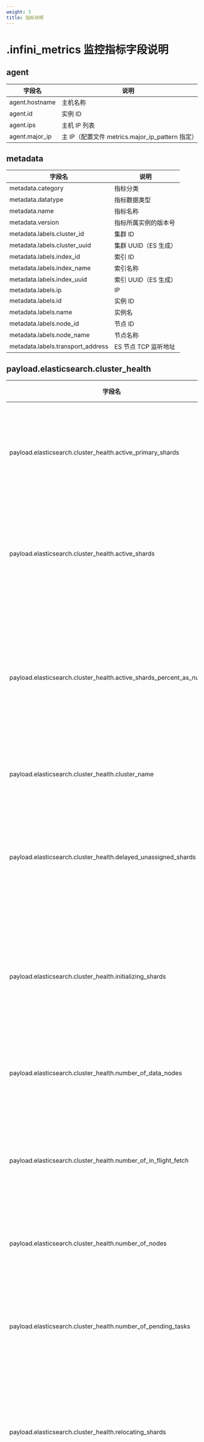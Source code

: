```yaml
---
weight: 3
title: 指标说明
---
```


# .infini_metrics 监控指标字段说明

## agent

| 字段名         | 说明                                            |
| -------------- | ----------------------------------------------- |
| agent.hostname | 主机名称                                        |
| agent.id       | 实例 ID                                         |
| agent.ips      | 主机 IP 列表                                    |
| agent.major_ip | 主 IP（配置文件 metrics.major_ip_pattern 指定） |

## metadata

| 字段名                            | 说明                 |
| --------------------------------- | -------------------- |
| metadata.category                 | 指标分类             |
| metadata.datatype                 | 指标数据类型         |
| metadata.name                     | 指标名称             |
| metadata.version                  | 指标所属实例的版本号 |
| metadata.labels.cluster_id        | 集群 ID              |
| metadata.labels.cluster_uuid      | 集群 UUID（ES 生成） |
| metadata.labels.index_id          | 索引 ID              |
| metadata.labels.index_name        | 索引名称             |
| metadata.labels.index_uuid        | 索引 UUID（ES 生成） |
| metadata.labels.ip                | IP                   |
| metadata.labels.id                | 实例 ID              |
| metadata.labels.name              | 实例名               |
| metadata.labels.node_id           | 节点 ID              |
| metadata.labels.node_name         | 节点名称             |
| metadata.labels.transport_address | ES 节点 TCP 监听地址 |

## payload.elasticsearch.cluster_health

| 字段名                                                                | 说明                                    |
| --------------------------------------------------------------------- | --------------------------------------- |
| payload.elasticsearch.cluster_health.active_primary_shards            | ES 集群可用的主分片数量                 |
| payload.elasticsearch.cluster_health.active_shards                    | ES 集群可用的总分片数量                 |
| payload.elasticsearch.cluster_health.active_shards_percent_as_number  | ES 集群可用的总分片数量所占百分比       |
| payload.elasticsearch.cluster_health.cluster_name                     | ES 集群名称                             |
| payload.elasticsearch.cluster_health.delayed_unassigned_shards        | ES 集群延迟未分配的分片数量             |
| payload.elasticsearch.cluster_health.initializing_shards              | ES 集群正在初始化的分片数量             |
| payload.elasticsearch.cluster_health.number_of_data_nodes             | ES 集群数据节点数                       |
| payload.elasticsearch.cluster_health.number_of_in_flight_fetch        | ES 集群未完成读取的数量                 |
| payload.elasticsearch.cluster_health.number_of_nodes                  | ES 集群总节点数                         |
| payload.elasticsearch.cluster_health.number_of_pending_tasks          | ES 集群等待执行任务数量                 |
| payload.elasticsearch.cluster_health.relocating_shards                | ES 集群正在迁移的分片数量               |
| payload.elasticsearch.cluster_health.status                           | ES 集群状态                             |
| payload.elasticsearch.cluster_health.task_max_waiting_in_queue_millis | ES 集群任务在队列中等待的最大时间(毫秒) |
| payload.elasticsearch.cluster_health.timed_out                        | ES 集群是否超时                         |
| payload.elasticsearch.cluster_health.unassigned_shards                | ES 集群未分配的分片数量                 |

## payload.elasticsearch.cluster_stats

| 字段名                                                                                 | 说明                                                                                                        |
| -------------------------------------------------------------------------------------- | ----------------------------------------------------------------------------------------------------------- |
| payload.elasticsearch.cluster_stats.cluster_name                                       | ES 集群名称                                                                                                 |
| payload.elasticsearch.cluster_stats.cluster_uuid                                       | ES 集群 UUID（唯一标识）                                                                                    |
| payload.elasticsearch.cluster_stats.indices.analysis.analyzer_types.count              | ES 集群索引中使用的该分析器的次数                                                                           |
| payload.elasticsearch.cluster_stats.indices.analysis.analyzer_types.index_count        | ES 集群中使用该分析器的索引数                                                                               |
| payload.elasticsearch.cluster_stats.indices.analysis.analyzer_types.name               | ES 集群索引中使用的分析器类型                                                                               |
| payload.elasticsearch.cluster_stats.indices.analysis.built_in_filters.count            | ES 集群索引中使用的该分析器的次数                                                                           |
| payload.elasticsearch.cluster_stats.indices.analysis.built_in_filters.index_count      | ES 集群中使用该分析器的索引数                                                                               |
| payload.elasticsearch.cluster_stats.indices.analysis.built_in_filters.name             | ES 集群索引中使用的分析器类型                                                                               |
| payload.elasticsearch.cluster_stats.indices.analysis.built_in_tokenizers.count         | ES 集群索引中使用的该内置标记器的次数                                                                       |
| payload.elasticsearch.cluster_stats.indices.analysis.built_in_tokenizers.index_count   | ES 集群中使用该内置标记器的索引数                                                                           |
| payload.elasticsearch.cluster_stats.indices.analysis.built_in_tokenizers.name          | ES 集群索引中使用的内置标记器类型                                                                           |
| payload.elasticsearch.cluster_stats.indices.completion.size_in_bytes                   | ES 集群索引 complete 缓存使用大小                                                                           |
| payload.elasticsearch.cluster_stats.indices.count                                      | ES 集群索引总数                                                                                             |
| payload.elasticsearch.cluster_stats.indices.docs.count                                 | ES 集群索引主分片文档数                                                                                     |
| payload.elasticsearch.cluster_stats.indices.docs.deleted                               | ES 集群索引主分片删除的文档数                                                                               |
| payload.elasticsearch.cluster_stats.indices.field_types.count                          | ES 集群中使用该数据类型的数量                                                                               |
| payload.elasticsearch.cluster_stats.indices.field_types.index_count                    | ES 集群中使用该数据类型的索引数量                                                                           |
| payload.elasticsearch.cluster_stats.indices.field_types.name                           | ES 集群索引字段数据类型                                                                                     |
| payload.elasticsearch.cluster_stats.indices.fielddata.evictions                        | ES 集群索引字段数据缓存中清除的数量（当超过堆内存阈值为了安全保护时会被驱逐，查询抛出 Data too large 异常） |
| payload.elasticsearch.cluster_stats.indices.fielddata.memory_size_in_bytes             | ES 集群索引字段数据缓存总大小                                                                               |
| payload.elasticsearch.cluster_stats.indices.query_cache.cache_count                    | ES 集群查询缓存中总的条目数包含被驱逐的（cache_size 与 evictions 之和）                                     |
| payload.elasticsearch.cluster_stats.indices.query_cache.cache_size                     | ES 集群索引查询缓存中当前总的条目总数                                                                       |
| payload.elasticsearch.cluster_stats.indices.query_cache.evictions                      | ES 集群索引查询缓存清除的总数                                                                               |
| payload.elasticsearch.cluster_stats.indices.query_cache.hit_count                      | ES 集群索引查询缓存命中的数量                                                                               |
| payload.elasticsearch.cluster_stats.indices.query_cache.memory_size_in_bytes           | ES 集群索引查询缓存总大小                                                                                   |
| payload.elasticsearch.cluster_stats.indices.query_cache.miss_count                     | ES 集群索引查询缓存未命中的数量                                                                             |
| payload.elasticsearch.cluster_stats.indices.query_cache.total_count                    | ES 集群索引查询缓存的总数量                                                                                 |
| payload.elasticsearch.cluster_stats.indices.segments.count                             | ES 集群索引 segments 总数                                                                                   |
| payload.elasticsearch.cluster_stats.indices.segments.doc_values_memory_in_bytes        | ES 集群索引 doc values 占用缓存大小                                                                         |
| payload.elasticsearch.cluster_stats.indices.segments.file_sizes                        | ES 集群有关索引文件大小的统计信息                                                                           |
| payload.elasticsearch.cluster_stats.indices.segments.fixed_bit_set_memory_in_bytes     | ES 集群索引 BitSet（带标状态的数组）占用缓存的大小                                                          |
| payload.elasticsearch.cluster_stats.indices.segments.index_writer_memory_in_bytes      | ES 集群索引 index writer 占用缓存大小                                                                       |
| payload.elasticsearch.cluster_stats.indices.segments.max_unsafe_auto_id_timestamp      | ES 集群最近重试的索引请求的 unix 时间戳（毫秒）                                                             |
| payload.elasticsearch.cluster_stats.indices.segments.memory_in_bytes                   | ES 集群索引 segments 使用的缓存总和                                                                         |
| payload.elasticsearch.cluster_stats.indices.segments.norms_memory_in_bytes             | ES 集群索引 norms（标准信息）使用的缓存大小                                                                 |
| payload.elasticsearch.cluster_stats.indices.segments.points_memory_in_bytes            | ES 集群索引 points 使用的缓存大小                                                                           |
| payload.elasticsearch.cluster_stats.indices.segments.stored_fields_memory_in_bytes     | ES 集群索引 fields 使用缓存大小                                                                             |
| payload.elasticsearch.cluster_stats.indices.segments.term_vectors_memory_in_bytes      | ES 集群索引 Term Vectors（词条向量）使用缓存大小                                                            |
| payload.elasticsearch.cluster_stats.indices.segments.terms_memory_in_bytes             | ES 集群索引 terms query 使用的缓存大小                                                                      |
| payload.elasticsearch.cluster_stats.indices.segments.version_map_memory_in_bytes       | ES 集群索引 version maps（描述 document、fields 包含的内容）占用的缓存大小                                  |
| payload.elasticsearch.cluster_stats.indices.shards.index.primaries.avg                 | ES 集群索引的平均主分片数                                                                                   |
| payload.elasticsearch.cluster_stats.indices.shards.index.primaries.max                 | ES 集群索引允许的最大主分片数                                                                               |
| payload.elasticsearch.cluster_stats.indices.shards.index.primaries.min                 | ES 集群索引允许的最小主分片数                                                                               |
| payload.elasticsearch.cluster_stats.indices.shards.index.replication.avg               | ES 集群索引的平均副本数                                                                                     |
| payload.elasticsearch.cluster_stats.indices.shards.index.replication.max               | ES 集群索引允许的最大副本数                                                                                 |
| payload.elasticsearch.cluster_stats.indices.shards.index.replication.min               | ES 集群索引允许的最小副本数                                                                                 |
| payload.elasticsearch.cluster_stats.indices.shards.index.shards.avg                    | ES 集群索引的平均分片数                                                                                     |
| payload.elasticsearch.cluster_stats.indices.shards.index.shards.max                    | ES 集群索引允许的最大分片数                                                                                 |
| payload.elasticsearch.cluster_stats.indices.shards.index.shards.min                    | ES 集群索引允许的最小分片数                                                                                 |
| payload.elasticsearch.cluster_stats.indices.shards.primaries                           | ES 集群索引主分片总数                                                                                       |
| payload.elasticsearch.cluster_stats.indices.shards.replication                         | ES 集群副本分片数/主分片数                                                                                  |
| payload.elasticsearch.cluster_stats.indices.shards.total                               | ES 集群索引分片总数                                                                                         |
| payload.elasticsearch.cluster_stats.indices.store.reserved_in_bytes                    | ES 集群预测进行对等恢复、快照恢复和类似活动，分片存储最终会增长多少                                         |
| payload.elasticsearch.cluster_stats.indices.store.size_in_bytes                        | ES 集群索引占用总大小                                                                                       |
| payload.elasticsearch.cluster_stats.nodes.count.coordinating_only                      | ES 集群协作节点（coordinating）数量                                                                         |
| payload.elasticsearch.cluster_stats.nodes.count.data                                   | ES 集群 data 节点数量                                                                                       |
| payload.elasticsearch.cluster_stats.nodes.count.data_cold                              | ES 集群 data 冷节点数量                                                                                     |
| payload.elasticsearch.cluster_stats.nodes.count.data_content                           | ES 集群 data_content 节点数量                                                                               |
| payload.elasticsearch.cluster_stats.nodes.count.data_hot                               | ES 集群 data 热节点数量                                                                                     |
| payload.elasticsearch.cluster_stats.nodes.count.data_warm                              | ES 集群 data_warm 节点数量                                                                                  |
| payload.elasticsearch.cluster_stats.nodes.count.ingest                                 | ES 集群 ingest 节点数量                                                                                     |
| payload.elasticsearch.cluster_stats.nodes.count.master                                 | ES 集群 master 节点数量                                                                                     |
| payload.elasticsearch.cluster_stats.nodes.count.ml                                     | ES 集群 ml 节点数量                                                                                         |
| payload.elasticsearch.cluster_stats.nodes.count.remote_cluster_client                  | ES 集群 remote_cluster_client 节点数量                                                                      |
| payload.elasticsearch.cluster_stats.nodes.count.total                                  | ES 集群总的节点数量                                                                                         |
| payload.elasticsearch.cluster_stats.nodes.count.transform                              | ES 集群 transform 节点数量                                                                                  |
| payload.elasticsearch.cluster_stats.nodes.count.voting_only                            | ES 集群 data_warm 节点数量                                                                                  |
| payload.elasticsearch.cluster_stats.nodes.discovery_types.某种发现类型                 | ES 集群使用某种发现类型查找其他节点的节点数                                                                 |
| payload.elasticsearch.cluster_stats.nodes.fs.available_in_bytes                        | ES 集群节点可以的磁盘空间量                                                                                 |
| payload.elasticsearch.cluster_stats.nodes.fs.free_in_bytes                             | ES 集群节点未分配的磁盘空间量                                                                               |
| payload.elasticsearch.cluster_stats.nodes.fs.total_in_bytes                            | ES 集群节点占用的磁盘空间量                                                                                 |
| payload.elasticsearch.cluster_stats.nodes.ingest.number_of_pipelines                   | ES 集群节点 ingest 管道数量                                                                                 |
| payload.elasticsearch.cluster_stats.nodes.ingest.processor_stats.gsub.count            | ES 集群节点 ingest 管道进程 gsub 总数                                                                       |
| payload.elasticsearch.cluster_stats.nodes.ingest.processor_stats.gsub.current          | ES 集群节点 ingest 管道进程 gsub 正在运行的数量                                                             |
| payload.elasticsearch.cluster_stats.nodes.ingest.processor_stats.gsub.failed           | ES 集群节点 ingest 管道进程 gsub 失败的数量                                                                 |
| payload.elasticsearch.cluster_stats.nodes.ingest.processor_stats.gsub.time_in_millis   | ES 集群节点 ingest 管道进程 gsub 花费的时间（毫秒）                                                         |
| payload.elasticsearch.cluster_stats.nodes.ingest.processor_stats.script.count          | ES 集群节点 ingest 管道进程 script 总数                                                                     |
| payload.elasticsearch.cluster_stats.nodes.ingest.processor_stats.script.current        | ES 集群节点 ingest 管道进程 script 正在运行的数量                                                           |
| payload.elasticsearch.cluster_stats.nodes.ingest.processor_stats.script.failed         | ES 集群节点 ingest 管道进程 script 失败的数量                                                               |
| payload.elasticsearch.cluster_stats.nodes.ingest.processor_stats.script.time_in_millis | ES 集群节点 ingest 管道进程 script 花费的时间（毫秒）                                                       |
| payload.elasticsearch.cluster_stats.nodes.jvm.max_uptime_in_millis                     | ES 集群节点 jvm 运行时间                                                                                    |
| payload.elasticsearch.cluster_stats.nodes.jvm.mem.heap_max_in_bytes                    | ES 集群节点最大堆内存数                                                                                     |
| payload.elasticsearch.cluster_stats.nodes.jvm.mem.heap_used_in_bytes                   | ES 集群节点已使用的堆内存数                                                                                 |
| payload.elasticsearch.cluster_stats.nodes.jvm.threads                                  | ES 集群节点 jvm 进程数                                                                                      |
| payload.elasticsearch.cluster_stats.nodes.jvm.versions.count                           | ES 集群节点使用该 jvm 的数量                                                                                |
| payload.elasticsearch.cluster_stats.nodes.jvm.versions.version                         | ES 集群节点 jvm 版本号                                                                                      |
| payload.elasticsearch.cluster_stats.nodes.jvm.versions.vm_name                         | ES 集群节点 jvm 名称                                                                                        |
| payload.elasticsearch.cluster_stats.nodes.jvm.versions.vm_vendor                       | ES 集群节点 jvm 供应商                                                                                      |
| payload.elasticsearch.cluster_stats.nodes.jvm.versions.vm_version                      | ES 集群节点 jvm 完整版本号                                                                                  |
| payload.elasticsearch.cluster_stats.nodes.network_types.http_types.security4           | ES 集群节点使用 security4 HTTP 类型的数量                                                                   |
| payload.elasticsearch.cluster_stats.nodes.network_types.transport_types.security4      | ES 集群节点使用 security4 传输类型的数量                                                                    |
| payload.elasticsearch.cluster_stats.nodes.os.allocated_processors                      | ES 集群节点已分配的处理器核数                                                                               |
| payload.elasticsearch.cluster_stats.nodes.os.available_processors                      | ES 集群节点可用的处理器核数                                                                                 |
| payload.elasticsearch.cluster_stats.nodes.os.mem.free_in_bytes                         | ES 集群节点空闲的物理内存                                                                                   |
| payload.elasticsearch.cluster_stats.nodes.os.mem.free_percent                          | ES 集群节点空闲内存百分比                                                                                   |
| payload.elasticsearch.cluster_stats.nodes.os.mem.total_in_bytes                        | ES 集群节点总的物理内存                                                                                     |
| payload.elasticsearch.cluster_stats.nodes.os.mem.used_in_bytes                         | ES 集群节点已使用的物理内存                                                                                 |
| payload.elasticsearch.cluster_stats.nodes.os.mem.used_percent                          | ES 集群节点已用内存百分比                                                                                   |
| payload.elasticsearch.cluster_stats.nodes.os.names.count                               | ES 集群节点中该操作系统类型的数量                                                                           |
| payload.elasticsearch.cluster_stats.nodes.os.names.name                                | ES 集群节点操作系统类型                                                                                     |
| payload.elasticsearch.cluster_stats.nodes.os.pretty_names.count                        | ES 集群节点中该操作系统名称的数量                                                                           |
| payload.elasticsearch.cluster_stats.nodes.os.pretty_names.pretty_name                  | ES 集群节点操作系统名称                                                                                     |
| payload.elasticsearch.cluster_stats.nodes.plugins.classname                            | 用作插件入口点的类名                                                                                        |
| payload.elasticsearch.cluster_stats.nodes.plugins.description                          | 插件的描述                                                                                                  |
| payload.elasticsearch.cluster_stats.nodes.plugins.elasticsearch_version                | 构建插件的 ES 版本                                                                                          |
| payload.elasticsearch.cluster_stats.nodes.plugins.java_version                         | 构建插件的 java 版本                                                                                        |
| payload.elasticsearch.cluster_stats.nodes.plugins.name                                 | ES 集群节点使用的插件名称                                                                                   |
| payload.elasticsearch.cluster_stats.nodes.plugins.version                              | 构建插件的 ES 版本                                                                                          |
| payload.elasticsearch.cluster_stats.nodes.process.cpu.percent                          | ES 集群节点 cpu 使用的百分比                                                                                |
| payload.elasticsearch.cluster_stats.nodes.process.open_file_descriptors.avg            | ES 集群节点打开文件描述符平均数                                                                             |
| payload.elasticsearch.cluster_stats.nodes.process.open_file_descriptors.max            | ES 集群节点打开文件描述符最大值                                                                             |
| payload.elasticsearch.cluster_stats.nodes.process.open_file_descriptors.min            | ES 集群节点打开文件描述符最小值                                                                             |
| payload.elasticsearch.cluster_stats.nodes.versions                                     | ES 集群节点使用的 elasticsearch 版本                                                                        |
| payload.elasticsearch.cluster_stats.status                                             | ES 集群健康状态                                                                                             |
| payload.elasticsearch.cluster_stats.timestamp                                          | ES 集群指标刷新的最新时间戳                                                                                 |

## payload.elasticsearch.index\*

| 字段名                                                                             | 说明                                                  |
| ---------------------------------------------------------------------------------- | ----------------------------------------------------- |
| payload.elasticsearch.index_routing_table                                          | 索引路由信息表                                        |
| payload.elasticsearch.index_stats.index_info                                       | 索引信息列表                                          |
| payload.elasticsearch.index_stats.shard_info                                       | 索引分片信息列表                                      |
| payload.elasticsearch.index_stats.primaries.completion.size_in_bytes               | 索引主分片 completion 缓存大小（字节）                |
| payload.elasticsearch.index_stats.primaries.docs.count                             | 索引主分片的文档数                                    |
| payload.elasticsearch.index_stats.primaries.docs.deleted                           | 索引主分片的删除文档数                                |
| payload.elasticsearch.index_stats.primaries.fielddata.evictions                    | 索引主分片字段数据缓存中清除的数量                    |
| payload.elasticsearch.index_stats.primaries.fielddata.memory_size_in_bytes         | 索引主分片字段数据缓存大小（字节）                    |
| payload.elasticsearch.index_stats.primaries.flush.periodic                         | 索引主分片 flush 操作定时执行的次数                   |
| payload.elasticsearch.index_stats.primaries.flush.total                            | 索引主分片 flush 操作的总数                           |
| payload.elasticsearch.index_stats.primaries.flush.total_time_in_millis             | 索引主分片 flush 操作的总耗时（毫秒）                 |
| payload.elasticsearch.index_stats.primaries.get.current                            | 索引主分片当前正在进行 get 操作的次数                 |
| payload.elasticsearch.index_stats.primaries.get.exists_time_in_millis              | 索引主分片 get 操作成功的总耗时（毫秒）               |
| payload.elasticsearch.index_stats.primaries.get.exists_total                       | 索引主分片 get 操作成功的总次数                       |
| payload.elasticsearch.index_stats.primaries.get.missing_time_in_millis             | 索引主分片 get 操作失败的总耗时（毫秒）               |
| payload.elasticsearch.index_stats.primaries.get.missing_total                      | 索引主分片 get 操作失败的总次数                       |
| payload.elasticsearch.index_stats.primaries.get.time_in_millis                     | 索引主分片 get 操作的总耗时（毫秒）                   |
| payload.elasticsearch.index_stats.primaries.get.total                              | 索引主分片 get 操作的总次数                           |
| payload.elasticsearch.index_stats.primaries.indexing.delete_current                | 索引主分片当前正在进行删除操作的次数                  |
| payload.elasticsearch.index_stats.primaries.indexing.delete_time_in_millis         | 索引主分片删除操作的总耗时（毫秒）                    |
| payload.elasticsearch.index_stats.primaries.indexing.delete_total                  | 索引主分片删除操作的总次数                            |
| payload.elasticsearch.index_stats.primaries.indexing.index_current                 | 索引主分片当前正在进行操作的次数                      |
| payload.elasticsearch.index_stats.primaries.indexing.index_failed                  | 索引主分片操作失败的次数                              |
| payload.elasticsearch.index_stats.primaries.indexing.index_time_in_millis          | 索引主分片操作消耗的时间（毫秒）                      |
| payload.elasticsearch.index_stats.primaries.indexing.index_total                   | 索引主分片操作的总次数                                |
| payload.elasticsearch.index_stats.primaries.indexing.is_throttled                  | 索引主分片操作是否被限流                              |
| payload.elasticsearch.index_stats.primaries.indexing.noop_update_total             | 索引主分片空更新的次数                                |
| payload.elasticsearch.index_stats.primaries.indexing.throttle_time_in_millis       | 索引主分片限流操作所花费的时间（毫秒）                |
| payload.elasticsearch.index_stats.primaries.merges.current                         | 索引主分片正在进行 merge 操作的数量                   |
| payload.elasticsearch.index_stats.primaries.merges.current_docs                    | 索引主分片正在进行 merge 操作的文档数                 |
| payload.elasticsearch.index_stats.primaries.merges.current_size_in_bytes           | 索引主分片正在进行 merge 操作所占用的内存大小（字节） |
| payload.elasticsearch.index_stats.primaries.merges.total                           | 索引主分片 merge 操作的总数                           |
| payload.elasticsearch.index_stats.primaries.merges.total_auto_throttle_in_bytes    | 索引主分片自动触发限流操作的阈值（字节）              |
| payload.elasticsearch.index_stats.primaries.merges.total_docs                      | 索引主分片 merge 操作的文档总数                       |
| payload.elasticsearch.index_stats.primaries.merges.total_size_in_bytes             | 索引主分片 merge 操作的总大小                         |
| payload.elasticsearch.index_stats.primaries.merges.total_stopped_time_in_millis    | 索引主分片 merge 操作停止的总耗时（毫秒）             |
| payload.elasticsearch.index_stats.primaries.merges.total_throttled_time_in_millis  | 索引主分片 merge 操作限流的总耗时（毫秒）             |
| payload.elasticsearch.index_stats.primaries.merges.total_time_in_millis            | 索引主分片 merge 操作的总耗时（毫秒）                 |
| payload.elasticsearch.index_stats.primaries.query_cache.cache_count                | 索引主分片当前查询缓存中的文档数量                    |
| payload.elasticsearch.index_stats.primaries.query_cache.cache_size                 | 索引主分片当前查询缓存中的文档大小                    |
| payload.elasticsearch.index_stats.primaries.query_cache.evictions                  | 索引主分片查询缓存中清除的数量                        |
| payload.elasticsearch.index_stats.primaries.query_cache.hit_count                  | 索引主分片查询缓存命中的次数                          |
| payload.elasticsearch.index_stats.primaries.query_cache.memory_size_in_bytes       | 索引主分片查询缓存占用的内存大小（字节）              |
| payload.elasticsearch.index_stats.primaries.query_cache.miss_count                 | 索引主分片查询缓存未命中的次数                        |
| payload.elasticsearch.index_stats.primaries.query_cache.total_count                | 索引主分片查询缓存的总次数                            |
| payload.elasticsearch.index_stats.primaries.recovery.current_as_source             | 索引主分片当前作为恢复源的数量                        |
| payload.elasticsearch.index_stats.primaries.recovery.current_as_target             | 索引主分片当前作为恢复目标的数量                      |
| payload.elasticsearch.index_stats.primaries.recovery.throttle_time_in_millis       | 索引主分片恢复操作的延迟时长                          |
| payload.elasticsearch.index_stats.primaries.refresh.external_total                 | 索引主分片外部 refresh 操作的总数                     |
| payload.elasticsearch.index_stats.primaries.refresh.external_total_time_in_millis  | 索引主分片外部 refresh 操作的总耗时（毫秒）           |
| payload.elasticsearch.index_stats.primaries.refresh.listeners                      | 索引主分片 refresh listeners 的数量                   |
| payload.elasticsearch.index_stats.primaries.refresh.total                          | 索引主分片 refresh 操作的总数                         |
| payload.elasticsearch.index_stats.primaries.refresh.total_time_in_millis           | 索引主分片 refresh 操作的总耗时（毫秒）               |
| payload.elasticsearch.index_stats.primaries.request_cache.evictions                | 索引主分片请求缓存中清除的数量                        |
| payload.elasticsearch.index_stats.primaries.request_cache.hit_count                | 索引主分片请求缓存的命中数量                          |
| payload.elasticsearch.index_stats.primaries.request_cache.memory_size_in_bytes     | 索引主分片请求缓存占用的内存大小（字节）              |
| payload.elasticsearch.index_stats.primaries.request_cache.miss_count               | 索引主分片请求缓存的未命中数量                        |
| payload.elasticsearch.index_stats.primaries.search.fetch_current                   | 索引主分片当前正在进行 fetch 操作的总数量             |
| payload.elasticsearch.index_stats.primaries.search.fetch_time_in_millis            | 索引主分片 fetch 操作的总耗时（毫秒）                 |
| payload.elasticsearch.index_stats.primaries.search.fetch_total                     | 索引主分片 fetch 操作的总数量                         |
| payload.elasticsearch.index_stats.primaries.search.open_contexts                   | 索引主分片打开查询上下文的总数量                      |
| payload.elasticsearch.index_stats.primaries.search.query_current                   | 索引主分片当前正在进行 query 操作的总数量             |
| payload.elasticsearch.index_stats.primaries.search.query_time_in_millis            | 索引主分片 query 操作的总耗时（毫秒）                 |
| payload.elasticsearch.index_stats.primaries.search.query_total                     | 索引主分片 query 操作的总数量                         |
| payload.elasticsearch.index_stats.primaries.search.scroll_current                  | 索引主分片当前正在进行 scroll 操作的总数量            |
| payload.elasticsearch.index_stats.primaries.search.scroll_time_in_millis           | 索引主分片 scroll 操作的总耗时（毫秒）                |
| payload.elasticsearch.index_stats.primaries.search.scroll_total                    | 索引主分片 scroll 操作的总数量                        |
| payload.elasticsearch.index_stats.primaries.search.suggest_current                 | 索引主分片当前正在进行 suggest 操作的总数量           |
| payload.elasticsearch.index_stats.primaries.search.suggest_time_in_millis          | 索引主分片 suggest 操作的总耗时（毫秒）               |
| payload.elasticsearch.index_stats.primaries.search.suggest_total                   | 索引主分片 suggest 操作的总数量                       |
| payload.elasticsearch.index_stats.primaries.segments.count                         | 索引主分片 segments 的数量                            |
| payload.elasticsearch.index_stats.primaries.segments.doc_values_memory_in_bytes    | 索引主分片 doc values 占用的内存大小（字节）          |
| payload.elasticsearch.index_stats.primaries.segments.file_sizes                    | 有关索引主分片文件大小的统计信息                      |
| payload.elasticsearch.index_stats.primaries.segments.fixed_bit_set_memory_in_bytes | 索引主分片 BitSet 占用的内存大小（字节）              |
| payload.elasticsearch.index_stats.primaries.segments.index_writer_memory_in_bytes  | 索引主分片 index writer 占用的内存大小（字节）        |
| payload.elasticsearch.index_stats.primaries.segments.max_unsafe_auto_id_timestamp  | 索引主分片自动生成 ID 的最新时间戳                    |
| payload.elasticsearch.index_stats.primaries.segments.memory_in_bytes               | 索引主分片 segments 占用的内存大小（字节）            |
| payload.elasticsearch.index_stats.primaries.segments.norms_memory_in_bytes         | 索引主分片 norms 占用的内存大小（字节）               |
| payload.elasticsearch.index_stats.primaries.segments.points_memory_in_bytes        | 索引主分片 points 占用的内存大小（字节）              |
| payload.elasticsearch.index_stats.primaries.segments.stored_fields_memory_in_bytes | 索引主分片存储字段占用的内存大小（字节）              |
| payload.elasticsearch.index_stats.primaries.segments.term_vectors_memory_in_bytes  | 索引主分片 term vectors 占用的内存大小（字节）        |
| payload.elasticsearch.index_stats.primaries.segments.terms_memory_in_bytes         | 索引主分片 terms 查询占用的内存大小（字节）           |
| payload.elasticsearch.index_stats.primaries.segments.version_map_memory_in_bytes   | 索引主分片 version map 占用的内存大小（字节）         |
| payload.elasticsearch.index_stats.primaries.store.reserved_in_bytes                | 索引主分片快照恢复预计的大小（字节）                  |
| payload.elasticsearch.index_stats.primaries.store.size_in_bytes                    | 索引主分片存储大小（字节）                            |
| payload.elasticsearch.index_stats.primaries.store.total_data_set_size_in_bytes     | 索引主分片数据集的总大小（字节）                      |
| payload.elasticsearch.index_stats.primaries.translog.earliest_last_modified_age    | 索引主分片事务日志最后的修改时间                      |
| payload.elasticsearch.index_stats.primaries.translog.operations                    | 索引主分片 translog 操作的数量                        |
| payload.elasticsearch.index_stats.primaries.translog.size_in_bytes                 | 索引主分片 translog 的大小（字节）                    |
| payload.elasticsearch.index_stats.primaries.translog.uncommitted_operations        | 索引主分片 translog 中未提交操作的数量                |
| payload.elasticsearch.index_stats.primaries.translog.uncommitted_size_in_bytes     | 索引主分片 translog 中未提交操作的大小（字节）        |
| payload.elasticsearch.index_stats.primaries.warmer.current                         | 索引主分片正在运行预热的数量                          |
| payload.elasticsearch.index_stats.primaries.warmer.total                           | 索引主分片运行预热的总量                              |
| payload.elasticsearch.index_stats.primaries.warmer.total_time_in_millis            | 索引主分片运行预热的总耗时（毫秒）                    |
| payload.elasticsearch.index_stats.total.completion.size_in_bytes                   | 索引 completion 缓存大小（字节）                      |
| payload.elasticsearch.index_stats.total.docs.count                                 | 索引的文档数                                          |
| payload.elasticsearch.index_stats.total.docs.deleted                               | 索引的删除文档数                                      |
| payload.elasticsearch.index_stats.total.fielddata.evictions                        | 索引字段数据缓存中清除的数量                          |
| payload.elasticsearch.index_stats.total.fielddata.memory_size_in_bytes             | 索引字段数据缓存大小（字节）                          |
| payload.elasticsearch.index_stats.total.flush.periodic                             | 索引 flush 操作定时执行的次数                         |
| payload.elasticsearch.index_stats.total.flush.total                                | 索引 flush 操作的总数                                 |
| payload.elasticsearch.index_stats.total.flush.total_time_in_millis                 | 索引 flush 操作的总耗时（毫秒）                       |
| payload.elasticsearch.index_stats.total.get.current                                | 索引当前正在进行 get 操作的次数                       |
| payload.elasticsearch.index_stats.total.get.exists_time_in_millis                  | 索引 get 操作成功的总耗时（毫秒）                     |
| payload.elasticsearch.index_stats.total.get.exists_total                           | 索引 get 操作成功的总次数                             |
| payload.elasticsearch.index_stats.total.get.missing_time_in_millis                 | 索引 get 操作失败的总耗时（毫秒）                     |
| payload.elasticsearch.index_stats.total.get.missing_total                          | 索引 get 操作失败的总次数                             |
| payload.elasticsearch.index_stats.total.get.time_in_millis                         | 索引 get 操作的总耗时（毫秒）                         |
| payload.elasticsearch.index_stats.total.get.total                                  | 索引 get 操作的总次数                                 |
| payload.elasticsearch.index_stats.total.indexing.delete_current                    | 索引当前正在进行删除操作的次数                        |
| payload.elasticsearch.index_stats.total.indexing.delete_time_in_millis             | 索引删除操作的总耗时（毫秒）                          |
| payload.elasticsearch.index_stats.total.indexing.delete_total                      | 索引删除操作的总次数                                  |
| payload.elasticsearch.index_stats.total.indexing.index_current                     | 索引当前正在进行操作的次数                            |
| payload.elasticsearch.index_stats.total.indexing.index_failed                      | 索引操作失败的次数                                    |
| payload.elasticsearch.index_stats.total.indexing.index_time_in_millis              | 索引操作消耗的时间（毫秒）                            |
| payload.elasticsearch.index_stats.total.indexing.index_total                       | 索引操作的总次数                                      |
| payload.elasticsearch.index_stats.total.indexing.is_throttled                      | 索引操作是否被限流                                    |
| payload.elasticsearch.index_stats.total.indexing.noop_update_total                 | 索引空更新的次数                                      |
| payload.elasticsearch.index_stats.total.indexing.throttle_time_in_millis           | 索引限流操作所花费的时间（毫秒）                      |
| payload.elasticsearch.index_stats.total.merges.current                             | 索引正在进行 merge 操作的数量                         |
| payload.elasticsearch.index_stats.total.merges.current_docs                        | 索引正在进行 merge 操作的文档数                       |
| payload.elasticsearch.index_stats.total.merges.current_size_in_bytes               | 索引正在进行 merge 操作所占用的内存大小（字节）       |
| payload.elasticsearch.index_stats.total.merges.total                               | 索引 merge 操作的总数                                 |
| payload.elasticsearch.index_stats.total.merges.total_auto_throttle_in_bytes        | 索引自动触发限流操作的阈值（字节）                    |
| payload.elasticsearch.index_stats.total.merges.total_docs                          | 索引 merge 操作的文档总数                             |
| payload.elasticsearch.index_stats.total.merges.total_size_in_bytes                 | 索引 merge 操作的总大小                               |
| payload.elasticsearch.index_stats.total.merges.total_stopped_time_in_millis        | 索引 merge 操作停止的总耗时（毫秒）                   |
| payload.elasticsearch.index_stats.total.merges.total_throttled_time_in_millis      | 索引 merge 操作限流的总耗时（毫秒）                   |
| payload.elasticsearch.index_stats.total.merges.total_time_in_millis                | 索引 merge 操作的总耗时（毫秒）                       |
| payload.elasticsearch.index_stats.total.query_cache.cache_count                    | 索引当前查询缓存中的文档数量                          |
| payload.elasticsearch.index_stats.total.query_cache.cache_size                     | 索引当前查询缓存中的文档大小                          |
| payload.elasticsearch.index_stats.total.query_cache.evictions                      | 索引查询缓存中清除的数量                              |
| payload.elasticsearch.index_stats.total.query_cache.hit_count                      | 索引查询缓存命中的次数                                |
| payload.elasticsearch.index_stats.total.query_cache.memory_size_in_bytes           | 索引查询缓存占用的内存大小（字节）                    |
| payload.elasticsearch.index_stats.total.query_cache.miss_count                     | 索引查询缓存未命中的次数                              |
| payload.elasticsearch.index_stats.total.query_cache.total_count                    | 索引查询缓存的总次数                                  |
| payload.elasticsearch.index_stats.total.recovery.current_as_source                 | 索引当前作为恢复源的数量                              |
| payload.elasticsearch.index_stats.total.recovery.current_as_target                 | 索引当前作为恢复目标的数量                            |
| payload.elasticsearch.index_stats.total.recovery.throttle_time_in_millis           | 索引恢复操作的延迟时长                                |
| payload.elasticsearch.index_stats.total.refresh.external_total                     | 索引外部 refresh 操作的总数                           |
| payload.elasticsearch.index_stats.total.refresh.external_total_time_in_millis      | 索引外部 refresh 操作的总耗时（毫秒）                 |
| payload.elasticsearch.index_stats.total.refresh.listeners                          | 索引 refresh listeners 的数量                         |
| payload.elasticsearch.index_stats.total.refresh.total                              | 索引 refresh 操作的总数                               |
| payload.elasticsearch.index_stats.total.refresh.total_time_in_millis               | 索引 refresh 操作的总耗时（毫秒）                     |
| payload.elasticsearch.index_stats.total.request_cache.evictions                    | 索引请求缓存中清除的数量                              |
| payload.elasticsearch.index_stats.total.request_cache.hit_count                    | 索引请求缓存的命中数量                                |
| payload.elasticsearch.index_stats.total.request_cache.memory_size_in_bytes         | 索引请求缓存占用的内存大小（字节）                    |
| payload.elasticsearch.index_stats.total.request_cache.miss_count                   | 索引请求缓存的未命中数量                              |
| payload.elasticsearch.index_stats.total.search.fetch_current                       | 索引当前正在进行 fetch 操作的总数量                   |
| payload.elasticsearch.index_stats.total.search.fetch_time_in_millis                | 索引 fetch 操作的总耗时（毫秒）                       |
| payload.elasticsearch.index_stats.total.search.fetch_total                         | 索引 fetch 操作的总数量                               |
| payload.elasticsearch.index_stats.total.search.open_contexts                       | 索引打开查询上下文的总数量                            |
| payload.elasticsearch.index_stats.total.search.query_current                       | 索引当前正在进行 query 操作的总数量                   |
| payload.elasticsearch.index_stats.total.search.query_time_in_millis                | 索引 query 操作的总耗时（毫秒）                       |
| payload.elasticsearch.index_stats.total.search.query_total                         | 索引 query 操作的总数量                               |
| payload.elasticsearch.index_stats.total.search.scroll_current                      | 索引当前正在进行 scroll 操作的总数量                  |
| payload.elasticsearch.index_stats.total.search.scroll_time_in_millis               | 索引 scroll 操作的总耗时（毫秒）                      |
| payload.elasticsearch.index_stats.total.search.scroll_total                        | 索引 scroll 操作的总数量                              |
| payload.elasticsearch.index_stats.total.search.suggest_current                     | 索引当前正在进行 suggest 操作的总数量                 |
| payload.elasticsearch.index_stats.total.search.suggest_time_in_millis              | 索引 suggest 操作的总耗时（毫秒）                     |
| payload.elasticsearch.index_stats.total.search.suggest_total                       | 索引 suggest 操作的总数量                             |
| payload.elasticsearch.index_stats.total.segments.count                             | 索引 segments 的数量                                  |
| payload.elasticsearch.index_stats.total.segments.doc_values_memory_in_bytes        | 索引 doc values 占用的内存大小（字节）                |
| payload.elasticsearch.index_stats.total.segments.file_sizes                        | 有关索引文件大小的统计信息                            |
| payload.elasticsearch.index_stats.total.segments.fixed_bit_set_memory_in_bytes     | 索引 BitSet 占用的内存大小（字节）                    |
| payload.elasticsearch.index_stats.total.segments.index_writer_memory_in_bytes      | 索引 index writer 占用的内存大小（字节）              |
| payload.elasticsearch.index_stats.total.segments.max_unsafe_auto_id_timestamp      | 索引自动生成 ID 的最新时间戳                          |
| payload.elasticsearch.index_stats.total.segments.memory_in_bytes                   | 索引 segments 占用的内存大小（字节）                  |
| payload.elasticsearch.index_stats.total.segments.norms_memory_in_bytes             | 索引 norms 占用的内存大小（字节）                     |
| payload.elasticsearch.index_stats.total.segments.points_memory_in_bytes            | 索引 points 占用的内存大小（字节）                    |
| payload.elasticsearch.index_stats.total.segments.stored_fields_memory_in_bytes     | 索引存储字段占用的内存大小（字节）                    |
| payload.elasticsearch.index_stats.total.segments.term_vectors_memory_in_bytes      | 索引 term vectors 占用的内存大小（字节）              |
| payload.elasticsearch.index_stats.total.segments.terms_memory_in_bytes             | 索引 terms 查询占用的内存大小（字节）                 |
| payload.elasticsearch.index_stats.total.segments.version_map_memory_in_bytes       | 索引 version map 占用的内存大小（字节）               |
| payload.elasticsearch.index_stats.total.store.reserved_in_bytes                    | 索引快照恢复预计的大小（字节）                        |
| payload.elasticsearch.index_stats.total.store.size_in_bytes                        | 索引存储大小（字节）                                  |
| payload.elasticsearch.index_stats.total.store.total_data_set_size_in_bytes         | 索引数据集的总大小（字节）                            |
| payload.elasticsearch.index_stats.total.translog.earliest_last_modified_age        | 索引事务日志最后的修改时间                            |
| payload.elasticsearch.index_stats.total.translog.operations                        | 索引 translog 操作的数量                              |
| payload.elasticsearch.index_stats.total.translog.size_in_bytes                     | 索引 translog 的大小（字节）                          |
| payload.elasticsearch.index_stats.total.translog.uncommitted_operations            | 索引 translog 中未提交操作的数量                      |
| payload.elasticsearch.index_stats.total.translog.uncommitted_size_in_bytes         | 索引 translog 中未提交操作的大小（字节）              |
| payload.elasticsearch.index_stats.total.warmer.current                             | 索引正在运行预热的数量                                |
| payload.elasticsearch.index_stats.total.warmer.total                               | 索引运行预热的总量                                    |
| payload.elasticsearch.index_stats.total.warmer.total_time_in_millis                | 索引运行预热的总耗时（毫秒）                          |

## payload.elasticsearch.node\*

| 字段名                                                                                                       | 说明                                                                                 |
| ------------------------------------------------------------------------------------------------------------ | ------------------------------------------------------------------------------------ |
| payload.elasticsearch.node_routing_table                                                                     | 节点路由信息列表                                                                     |
| payload.elasticsearch.node_stats.timestamp                                                                   | 节点当前时间戳（毫秒）                                                               |
| payload.elasticsearch.node_stats.name                                                                        | 节点名称                                                                             |
| payload.elasticsearch.node_stats.transport_address                                                           | 节点传输层的主机和端口，用于集群中节点之间的内部通信                                 |
| payload.elasticsearch.node_stats.host                                                                        | 节点所在的网络主机                                                                   |
| payload.elasticsearch.node_stats.ip                                                                          | 节点 IP 地址和端口                                                                   |
| payload.elasticsearch.node_stats.roles                                                                       | 节点角色                                                                             |
| payload.elasticsearch.node_stats.attributes                                                                  | 节点属性列表                                                                         |
| payload.elasticsearch.node_stats.indices.docs.count                                                          | 节点索引文档数                                                                       |
| payload.elasticsearch.node_stats.indices.docs.deleted                                                        | 节点索引删除的文档数                                                                 |
| payload.elasticsearch.node_stats.indices.store.size_in_bytes                                                 | 节点索引分片的总大小(字节)                                                           |
| payload.elasticsearch.node_stats.indices.store.reserved_in_bytes                                             | 预测因正在进行的对等恢复、恢复快照和类似活动，节点上的分片存储最终将增长多少（字节） |
| payload.elasticsearch.node_stats.indices.indexing.index_total                                                | 节点索引操作的总数                                                                   |
| payload.elasticsearch.node_stats.indices.indexing.index_time_in_millis                                       | 节点执行索引操作所花费的总时间（毫秒）                                               |
| payload.elasticsearch.node_stats.indices.indexing.index_current                                              | 节点当前正在运行的索引操作数                                                         |
| payload.elasticsearch.node_stats.indices.indexing.index_failed                                               | 节点索引操作失败的次数                                                               |
| payload.elasticsearch.node_stats.indices.indexing.delete_total                                               | 节点索引删除操作的总数                                                               |
| payload.elasticsearch.node_stats.indices.indexing.delete_time                                                | 节点执行索引删除操作所花费的时间                                                     |
| payload.elasticsearch.node_stats.indices.indexing.delete_time_in_millis                                      | 节点执行索引删除操作花费的时间(毫秒)                                                 |
| payload.elasticsearch.node_stats.indices.indexing.delete_current                                             | 节点当前正在运行的删除索引操作数                                                     |
| payload.elasticsearch.node_stats.indices.indexing.noop_update_total                                          | 节点索引 noop 操作的总次数                                                           |
| payload.elasticsearch.node_stats.indices.indexing.is_throttled                                               | 节点索引是否限制操作                                                                 |
| payload.elasticsearch.node_stats.indices.indexing.throttle_time_in_millis                                    | 节点索引限制操作的总时间(毫秒)。                                                     |
| payload.elasticsearch.node_stats.indices.get.total                                                           | 节点索引 get 操作的总次数                                                            |
| payload.elasticsearch.node_stats.indices.get.time_in_millis                                                  | 节点执行索引 get 操作花费的时间（毫秒）                                              |
| payload.elasticsearch.node_stats.indices.get.exists_total                                                    | 节点索引 get 操作成功的总次数                                                        |
| payload.elasticsearch.node_stats.indices.get.exists_time_in_millis                                           | 节点索引 get 操作成功花费的时间（毫秒）                                              |
| payload.elasticsearch.node_stats.indices.get.missing_total                                                   | 节点索引 get 操作失败的总次数                                                        |
| payload.elasticsearch.node_stats.indices.get.missing_time_in_millis                                          | 节点索引 get 操作失败花费的时间（毫秒）                                              |
| payload.elasticsearch.node_stats.indices.get.current                                                         | 节点当前正在运行的索引 get 操作数                                                    |
| payload.elasticsearch.node_stats.indices.search.open_contexts                                                | 节点索引打开的搜索上下文的数目                                                       |
| payload.elasticsearch.node_stats.indices.search.query_total                                                  | 节点索引查询操作总数                                                                 |
| payload.elasticsearch.node_stats.indices.search.query_time_in_millis                                         | 节点索引查询花费的时间（毫秒）                                                       |
| payload.elasticsearch.node_stats.indices.search.query_current                                                | 节点当前正在运行的索引查询操作数                                                     |
| payload.elasticsearch.node_stats.indices.search.fetch_total                                                  | 节点索引读取操作总数                                                                 |
| payload.elasticsearch.node_stats.indices.search.fetch_time_in_millis                                         | 节点索引读取操作花费的时间（毫秒）                                                   |
| payload.elasticsearch.node_stats.indices.search.fetch_current                                                | 节点当前正在运行的索引读取操作数                                                     |
| payload.elasticsearch.node_stats.indices.search.scroll_total                                                 | 节点索引滚动操作总数                                                                 |
| payload.elasticsearch.node_stats.indices.search.scroll_time_in_millis                                        | 节点索引滚动操作花费的时间（毫秒）                                                   |
| payload.elasticsearch.node_stats.indices.search.scroll_current                                               | 节点当前正在运行的索引滚动操作数                                                     |
| payload.elasticsearch.node_stats.indices.search.suggest_total                                                | 节点索引推荐操作总数                                                                 |
| payload.elasticsearch.node_stats.indices.search.suggest_time_in_millis                                       | 节点索引推荐操作花费的时间（毫秒）                                                   |
| payload.elasticsearch.node_stats.indices.search.suggest_current                                              | 节点当前正在运行的索引推荐操作数                                                     |
| payload.elasticsearch.node_stats.indices.merges.current                                                      | 节点当前正在运行的索引合并操作数                                                     |
| payload.elasticsearch.node_stats.indices.merges.current_docs                                                 | 节点当前正在运行索引合并的文档数                                                     |
| payload.elasticsearch.node_stats.indices.merges.current_size_in_bytes                                        | 节点当前执行索引文档合并的内存（字节）                                               |
| payload.elasticsearch.node_stats.indices.merges.total                                                        | 节点索引合并操作总数                                                                 |
| payload.elasticsearch.node_stats.indices.merges.total_time_in_millis                                         | 节点索引合并操作花费的总时间（毫秒）                                                 |
| payload.elasticsearch.node_stats.indices.merges.total_docs                                                   | 节点索引合并文档总数                                                                 |
| payload.elasticsearch.node_stats.indices.merges.total_size_in_bytes                                          | 节点索引合并文档总大小（字节）                                                       |
| payload.elasticsearch.node_stats.indices.merges.total_stopped_time_in_millis                                 | 节点停止索引合并操作的总时间（毫秒）                                                 |
| payload.elasticsearch.node_stats.indices.merges.total_throttled_time_in_millis                               | 节点限制索引合并操作的总时间（毫秒）                                                 |
| payload.elasticsearch.node_stats.indices.merges.total_auto_throttle_in_bytes                                 | 节点自动节流索引合并操作的大小（字节）                                               |
| payload.elasticsearch.node_stats.indices.refresh.total                                                       | 节点索引 refresh 操作总数                                                            |
| payload.elasticsearch.node_stats.indices.refresh.total_time_in_millis                                        | 节点索引 refresh 操作花费的总时间（毫秒）                                            |
| payload.elasticsearch.node_stats.indices.refresh.external_total                                              | 节点索引外部 refresh 操作总数                                                        |
| payload.elasticsearch.node_stats.indices.refresh.external_total_time_in_millis                               | 节点索引外部 refresh 操作花费的总时间（毫秒）                                        |
| payload.elasticsearch.node_stats.indices.refresh.listeners                                                   | 节点索引 refresh 监听器的数量                                                        |
| payload.elasticsearch.node_stats.indices.flush.total                                                         | 节点索引 flush 操作总数                                                              |
| payload.elasticsearch.node_stats.indices.flush.periodic                                                      | 节点索引定时 flush 操作总数                                                          |
| payload.elasticsearch.node_stats.indices.flush.total_time_in_millis                                          | 节点索引 flush 操作花费的总时间（毫秒）                                              |
| payload.elasticsearch.node_stats.indices.warmer.current                                                      | 节点活跃索引回暖器数量                                                               |
| payload.elasticsearch.node_stats.indices.warmer.total                                                        | 节点索引回暖器总数                                                                   |
| payload.elasticsearch.node_stats.indices.warmer.total_time_in_millis                                         | 节点执行索引回暖操作花费的总时间（毫秒）                                             |
| payload.elasticsearch.node_stats.indices.query_cache.memory_size_in_bytes                                    | 节点索引查询缓存的总内存量（字节）                                                   |
| payload.elasticsearch.node_stats.indices.query_cache.total_count                                             | 节点索引查询缓存中查询命中、未命中和缓存的总数                                       |
| payload.elasticsearch.node_stats.indices.query_cache.hit_count                                               | 节点索引查询缓存命中数                                                               |
| payload.elasticsearch.node_stats.indices.query_cache.miss_count                                              | 节点索引查询缓存未命中数                                                             |
| payload.elasticsearch.node_stats.indices.query_cache.cache_size                                              | 节点索引查询缓存大小（字节）                                                         |
| payload.elasticsearch.node_stats.indices.query_cache.cache_count                                             | 节点索引查询缓存中查询计数                                                           |
| payload.elasticsearch.node_stats.indices.query_cache.evictions                                               | 节点索引查询缓存清除的数量                                                           |
| payload.elasticsearch.node_stats.indices.fielddata.memory_size_in_bytes                                      | 节点用于索引字段数据缓存的内存大小（字节）                                           |
| payload.elasticsearch.node_stats.indices.fielddata.evictions                                                 | 节点索引字段数据缓存中清除的数量                                                     |
| payload.elasticsearch.node_stats.indices.completion.size_in_bytes                                            | 节点用于索引完成的总内存量（字节）                                                   |
| payload.elasticsearch.node_stats.indices.segments.count                                                      | 节点索引段数量                                                                       |
| payload.elasticsearch.node_stats.indices.segments.memory_in_bytes                                            | 节点索引段所使用的总内存（字节）                                                     |
| payload.elasticsearch.node_stats.indices.segments.terms_memory_in_bytes                                      | 节点用于索引段 terms 的总内存量（字节）                                              |
| payload.elasticsearch.node_stats.indices.segments.stored_fields_memory_in_bytes                              | 节点用于存储索引字段的总内存量（字节）                                               |
| payload.elasticsearch.node_stats.indices.segments.term_vectors_memory_in_bytes                               | 节点用于索引段检索词向量的总内存量（字节）                                           |
| payload.elasticsearch.node_stats.indices.segments.norms_memory_in_bytes                                      | 节点用于索引段规范化因子的总内存量（字节）                                           |
| payload.elasticsearch.node_stats.indices.segments.points_memory_in_bytes                                     | 节点用于索引段 points 的总内存量（字节）                                             |
| payload.elasticsearch.node_stats.indices.segments.doc_values_memory_in_bytes                                 | 节点用于存放索引段文档值的总内存量（字节）                                           |
| payload.elasticsearch.node_stats.indices.segments.index_writer_memory_in_bytes                               | 节点用于索引写入器的总内存量（字节）                                                 |
| payload.elasticsearch.node_stats.indices.segments.version_map_memory_in_bytes                                | 节点用于索引段版本映射的总内存量（字节）                                             |
| payload.elasticsearch.node_stats.indices.segments.fixed_bit_set_memory_in_bytes                              | 节点用于索引段固定位集的总内存量（字节）                                             |
| payload.elasticsearch.node_stats.indices.segments.file_sizes                                                 | 节点有关索引段文件大小的统计信息                                                     |
| payload.elasticsearch.node_stats.indices.translog.operations                                                 | 节点索引事务日志操作次数                                                             |
| payload.elasticsearch.node_stats.indices.translog.size_in_bytes                                              | 节点索引事务日志大小（字节）                                                         |
| payload.elasticsearch.node_stats.indices.translog.uncommitted_operations                                     | 节点索引未提交的事务日志操作数                                                       |
| payload.elasticsearch.node_stats.indices.translog.uncommitted_size_in_bytes                                  | 节点索引未提交的事务日志大小（字节）                                                 |
| payload.elasticsearch.node_stats.indices.translog.earliest_last_modified_age                                 | 节点索引事务日志最后的修改时间                                                       |
| payload.elasticsearch.node_stats.indices.request_cache.memory_size_in_bytes                                  | 节点索引请求缓存的内存大小（字节）                                                   |
| payload.elasticsearch.node_stats.indices.request_cache.evictions                                             | 节点索引请求缓存操作次数                                                             |
| payload.elasticsearch.node_stats.indices.request_cache.hit_count                                             | 节点索引请求缓存命中次数                                                             |
| payload.elasticsearch.node_stats.indices.request_cache.miss_count                                            | 节点索引请求缓存未命中次数                                                           |
| payload.elasticsearch.node_stats.indices.recovery.current_as_source                                          | 以节点索引分片为源的恢复次数                                                         |
| payload.elasticsearch.node_stats.indices.recovery.current_as_target                                          | 以节点索引分片为目标的恢复次数                                                       |
| payload.elasticsearch.node_stats.indices.recovery.throttle_time_in_millis                                    | 节点索引由于节流导致恢复操作延迟的时间（毫秒）                                       |
| payload.elasticsearch.node_stats.os.timestamp                                                                | 节点系统指标刷新的最新时间戳（毫秒）                                                 |
| payload.elasticsearch.node_stats.os.cpu.percent                                                              | 节点系统 CPU 使用率                                                                  |
| payload.elasticsearch.node_stats.os.cpu.load_average.1m                                                      | 节点系统 1 分钟平均负载                                                              |
| payload.elasticsearch.node_stats.os.mem.total_in_bytes                                                       | 节点系统物理内存大小（字节）                                                         |
| payload.elasticsearch.node_stats.os.mem.free_in_bytes                                                        | 节点系统空闲物理内存大小（字节）                                                     |
| payload.elasticsearch.node_stats.os.mem.used_in_bytes                                                        | 节点系统已使用物理内存大小（字节）                                                   |
| payload.elasticsearch.node_stats.os.mem.free_percent                                                         | 节点系统空闲内存百分比                                                               |
| payload.elasticsearch.node_stats.os.mem.used_percent                                                         | 节点系统已使用内存百分比                                                             |
| payload.elasticsearch.node_stats.os.swap.total_in_bytes                                                      | 节点系统 swap 大小（字节）                                                           |
| payload.elasticsearch.node_stats.os.swap.free_in_bytes                                                       | 节点系统空闲 swap 大小（字节）                                                       |
| payload.elasticsearch.node_stats.os.swap.used_in_bytes                                                       | 节点系统已使用 swap 大小（字节）                                                     |
| payload.elasticsearch.node_stats.process.timestamp                                                           | 节点进程指标刷新的最新时间戳（毫秒）                                                 |
| payload.elasticsearch.node_stats.process.open_file_descriptors                                               | 节点进程打开的文件描述符的数量                                                       |
| payload.elasticsearch.node_stats.process.max_file_descriptors                                                | 节点进程可以打开的文件描述符的最大数量                                               |
| payload.elasticsearch.node_stats.process.cpu.percent                                                         | 节点进程 CPU 使用率                                                                  |
| payload.elasticsearch.node_stats.process.cpu.total_in_millis                                                 | 节点 Java 虚拟机进程占用的 CPU 时间（毫秒）                                          |
| payload.elasticsearch.node_stats.process.mem.total_virtual_in_bytes                                          | 节点保证进程可以正常运行的虚拟内存大小（字节）                                       |
| payload.elasticsearch.node_stats.jvm.timestamp                                                               | 节点 JVM 最新指标刷新时间                                                            |
| payload.elasticsearch.node_stats.jvm.uptime_in_millis                                                        | 节点 JVM 运行的时间（毫秒）                                                          |
| payload.elasticsearch.node_stats.jvm.mem.heap_used_in_bytes                                                  | 节点 JVM 堆当前使用的内存大小（字节）                                                |
| payload.elasticsearch.node_stats.jvm.mem.heap_used_percent                                                   | 节点 JVM 堆当前使用的内存百分比                                                      |
| payload.elasticsearch.node_stats.jvm.mem.heap_committed_in_bytes                                             | 节点 JVM 堆可用的内存大小（字节）                                                    |
| payload.elasticsearch.node_stats.jvm.mem.heap_max_in_bytes                                                   | 节点 JVM 堆可用的最大内存量（字节）                                                  |
| payload.elasticsearch.node_stats.jvm.mem.non_heap_used_in_bytes                                              | 节点 JVM 非堆使用的内存大小（字节）                                                  |
| payload.elasticsearch.node_stats.jvm.mem.non_heap_committed_in_bytes                                         | 节点 JVM 非堆可用的内存大小（字节）                                                  |
| payload.elasticsearch.node_stats.jvm.mem.pools.young.used_in_bytes                                           | 节点 JVM 年轻代堆已用的内存量（字节）                                                |
| payload.elasticsearch.node_stats.jvm.mem.pools.young.max_in_bytes                                            | 节点 JVM 年轻代堆可用的最大内存量（字节）                                            |
| payload.elasticsearch.node_stats.jvm.mem.pools.young.peak_used_in_bytes                                      | 节点 JVM 年轻代堆历史上使用的最大内存量（字节）                                      |
| payload.elasticsearch.node_stats.jvm.mem.pools.young.peak_max_in_bytes                                       | 节点 JVM 年轻代堆历史上使用的最大内存量（字节）                                      |
| payload.elasticsearch.node_stats.jvm.mem.pools.survivor.used_in_bytes                                        | 节点 JVM 幸存者空间已用的内存量（字节）                                              |
| payload.elasticsearch.node_stats.jvm.mem.pools.survivor.max_in_bytes                                         | 节点 JVM 幸存者空间可用的最大内存量（字节）                                          |
| payload.elasticsearch.node_stats.jvm.mem.pools.survivor.peak_used_in_bytes                                   | 节点 JVM 幸存者空间历史上使用的最大内存量（字节）                                    |
| payload.elasticsearch.node_stats.jvm.mem.pools.survivor.peak_max_in_bytes                                    | 节点 JVM 幸存者空间历史上使用的最大内存量（字节）                                    |
| payload.elasticsearch.node_stats.jvm.mem.pools.old.used_in_bytes                                             | 节点 JVM 老年代堆已用的内存量（字节）                                                |
| payload.elasticsearch.node_stats.jvm.mem.pools.old.max_in_bytes                                              | 节点 JVM 老年代堆可用的最大内存量（字节）                                            |
| payload.elasticsearch.node_stats.jvm.mem.pools.old.peak_used_in_bytes                                        | 节点 JVM 老年代堆历史上使用的最大内存量（字节）                                      |
| payload.elasticsearch.node_stats.jvm.mem.pools.old.peak_max_in_bytes                                         | 节点 JVM 老年代堆历史上使用的最高内存限制（字节）                                    |
| payload.elasticsearch.node_stats.jvm.threads.count                                                           | 节点 JVM 正在使用的活跃线程数                                                        |
| payload.elasticsearch.node_stats.jvm.threads.peak_count                                                      | 节点 JVM 可用的最大线程数                                                            |
| payload.elasticsearch.node_stats.jvm.gc.collectors.young.collection_count                                    | 节点收集年轻代对象的 JVM 垃圾收集器数量                                              |
| payload.elasticsearch.node_stats.jvm.gc.collectors.young.collection_time_in_millis                           | 节点 JVM 收集年轻代对象花费的总时间（毫秒）                                          |
| payload.elasticsearch.node_stats.jvm.gc.collectors.old.collection_count                                      | 节点收集老年代对象的 JVM 垃圾收集器数量                                              |
| payload.elasticsearch.node_stats.jvm.gc.collectors.old.collection_time_in_millis                             | 节点 JVM 收集老年代对象花费的总时间（毫秒）                                          |
| payload.elasticsearch.node_stats.jvm.buffer_pools.mapped.count                                               | 节点 JVM 映射缓存池数量                                                              |
| payload.elasticsearch.node_stats.jvm.buffer_pools.mapped.used_in_bytes                                       | 节点 JVM 映射缓存池大小（字节）                                                      |
| payload.elasticsearch.node_stats.jvm.buffer_pools.mapped.total_capacity_in_bytes                             | 节点 JVM 映射缓存池总量（字节）                                                      |
| payload.elasticsearch.node_stats.jvm.buffer_pools.direct.count                                               | 节点 JVM 直接缓存池数量                                                              |
| payload.elasticsearch.node_stats.jvm.buffer_pools.direct.used_in_bytes                                       | 节点 JVM 直接缓存池大小（字节）                                                      |
| payload.elasticsearch.node_stats.jvm.buffer_pools.direct.total_capacity_in_bytes                             | 节点 JVM 直接缓存池总量（字节）                                                      |
| payload.elasticsearch.node_stats.jvm.classes.current_loaded_count                                            | 节点 JVM 当前加载的类数量                                                            |
| payload.elasticsearch.node_stats.jvm.classes.total_loaded_count                                              | 节点从 JVM 启动开始加载类的总数                                                      |
| payload.elasticsearch.node_stats.jvm.classes.total_unloaded_count                                            | 节点从 JVM 启动开始未加载类的总数                                                    |
| payload.elasticsearch.node_stats.thread_pool.某线程池.threads                                                | 节点某线程池里的线程数                                                               |
| payload.elasticsearch.node_stats.thread_pool.某线程池.queue                                                  | 节点某线程池队列里的任务数                                                           |
| payload.elasticsearch.node_stats.thread_pool.某线程池.active                                                 | 节点某线程池里的活跃线程数                                                           |
| payload.elasticsearch.node_stats.thread_pool.某线程池.rejected                                               | 节点某线程池执行器拒绝的任务数                                                       |
| payload.elasticsearch.node_stats.thread_pool.某线程池.largest                                                | 节点某线程池中活动线程的最大数目                                                     |
| payload.elasticsearch.node_stats.thread_pool.某线程池.completed                                              | 节点某线程池执行器完成的任务数                                                       |
| payload.elasticsearch.node_stats.fs.timestamp                                                                | 节点文件存储统计信息刷新的最新时间（毫秒）                                           |
| payload.elasticsearch.node_stats.fs.total.total_in_bytes                                                     | 节点文件存储总量（字节）                                                             |
| payload.elasticsearch.node_stats.fs.total.free_in_bytes                                                      | 节点文件存储未分配的大小（字节）                                                     |
| payload.elasticsearch.node_stats.fs.total.available_in_bytes                                                 | 节点 Java 虚拟机在所有文件存储上可用的总量（字节）                                   |
| payload.elasticsearch.node_stats.fs.data.path                                                                | 节点某个文件存储路径                                                                 |
| payload.elasticsearch.node_stats.fs.data.mount                                                               | 节点该文件存储挂载点                                                                 |
| payload.elasticsearch.node_stats.fs.data.type                                                                | 节点该文件存储类型                                                                   |
| payload.elasticsearch.node_stats.fs.data.total_in_bytes                                                      | 节点该文件存储总量（字节）                                                           |
| payload.elasticsearch.node_stats.fs.data.free_in_bytes                                                       | 节点该文件存储未分配的磁盘空间总量（字节）                                           |
| payload.elasticsearch.node_stats.fs.data.available_in_bytes                                                  | 节点 Java 虚拟机在该文件存储上可用的总量（字节）                                     |
| payload.elasticsearch.node_stats.transport.server_open                                                       | 节点用于内部通信的入方向 TCP 连接数                                                  |
| payload.elasticsearch.node_stats.transport.total_outbound_connections                                        | 节点自启动以来已打开的出站传输连接的累积数量                                         |
| payload.elasticsearch.node_stats.transport.rx_count                                                          | 集群内部通信时，节点接收到的 RX (receive)报文总数                                    |
| payload.elasticsearch.node_stats.transport.rx_size_in_bytes                                                  | 集群内部通信时，节点接收到的 RX (receive)报文大小（字节）                            |
| payload.elasticsearch.node_stats.transport.tx_count                                                          | 集群内部通信时，节点发送的 TX (transmit)报文总数                                     |
| payload.elasticsearch.node_stats.transport.tx_size_in_bytes                                                  | 集群内部通信时，节点发送的 TX (transmit)报文大小（字节）                             |
| payload.elasticsearch.node_stats.http.current_open                                                           | 节点当前打开的 HTTP 连接数                                                           |
| payload.elasticsearch.node_stats.http.total_opened                                                           | 节点打开的 HTTP 连接总数                                                             |
| payload.elasticsearch.node_stats.breakers.某断路器.limit_size_in_bytes                                       | 节点某断路器的内存限制（字节）                                                       |
| payload.elasticsearch.node_stats.breakers.某断路器.limit_size                                                | 节点某断路器的内存限制                                                               |
| payload.elasticsearch.node_stats.breakers.某断路器.estimated_size_in_bytes                                   | 节点某断路器操作预估使用的内存值（字节）                                             |
| payload.elasticsearch.node_stats.breakers.某断路器.estimated_size                                            | 节点某断路器操作预估使用的内存值                                                     |
| payload.elasticsearch.node_stats.breakers.某断路器.overhead                                                  | 一个常数，某断路器的所有估计值与之相乘以计算最终估计值                               |
| payload.elasticsearch.node_stats.breakers.某断路器.tripped                                                   | 节点某断路器被触发并防止内存不足错误的总次数                                         |
| payload.elasticsearch.node_stats.script.compilations                                                         | 节点执行内联脚本编译的总次数                                                         |
| payload.elasticsearch.node_stats.script.cache_evictions                                                      | 节点脚本缓存清除旧数据的总次数                                                       |
| payload.elasticsearch.node_stats.script.compilation_limit_triggered                                          | 节点脚本编译断路器限制内联脚本编译的总次数                                           |
| payload.elasticsearch.node_stats.discovery.cluster_state_queue.total                                         | 节点的集群状态队列里的总数                                                           |
| payload.elasticsearch.node_stats.discovery.cluster_state_queue.pending                                       | 节点的集群状态队列里挂起的数量                                                       |
| payload.elasticsearch.node_stats.discovery.cluster_state_queue.committed                                     | 节点的集群状态队列里已提交的数量                                                     |
| payload.elasticsearch.node_stats.discovery.published_cluster_states.full_states                              | 节点发布的集群状态数                                                                 |
| payload.elasticsearch.node_stats.discovery.published_cluster_states.incompatible_diffs                       | 节点发布的集群状态之间不兼容差异数                                                   |
| payload.elasticsearch.node_stats.discovery.published_cluster_states.compatible_diffs                         | 节点发布的集群状态之间兼容差异数                                                     |
| payload.elasticsearch.node_stats.indexing_pressure.memory.current.combined_coordinating_and_primary_in_bytes | 节点当前在协调或主阶段索引请求所消耗的内存（字节）                                   |
| payload.elasticsearch.node_stats.indexing_pressure.memory.current.coordinating_in_bytes                      | 节点当前在协调阶段索引请求所消耗的内存（字节）                                       |
| payload.elasticsearch.node_stats.indexing_pressure.memory.current.primary_in_bytes                           | 节点当前在主阶段索引请求所消耗的内存（字节）                                         |
| payload.elasticsearch.node_stats.indexing_pressure.memory.current.replica_in_bytes                           | 节点当前在复制阶段索引请求所消耗的内存（字节）                                       |
| payload.elasticsearch.node_stats.indexing_pressure.memory.current.all_in_bytes                               | 节点当前在协调、主或复制阶段索引请求所消耗的内存（字节）                             |
| payload.elasticsearch.node_stats.indexing_pressure.memory.total.combined_coordinating_and_primary_in_bytes   | 节点自启动以来在协调或主阶段索引请求所消耗的内存（字节）                             |
| payload.elasticsearch.node_stats.indexing_pressure.memory.total.coordinating_in_bytes                        | 节点自启动以来在协调阶段索引请求所消耗的内存（字节）                                 |
| payload.elasticsearch.node_stats.indexing_pressure.memory.total.primary_in_bytes                             | 节点自启动以来在主阶段索引请求所消耗的内存（字节）                                   |
| payload.elasticsearch.node_stats.indexing_pressure.memory.total.replica_in_bytes                             | 节点自启动以来在复制阶段索引请求所消耗的内存（字节）                                 |
| payload.elasticsearch.node_stats.indexing_pressure.memory.total.all_in_bytes                                 | 节点自启动以来在协调、主或复制阶段索引请求所消耗的内存（字节）                       |
| payload.elasticsearch.node_stats.indexing_pressure.memory.total.coordinating_rejections                      | 节点自启动以来在协调阶段被拒绝的索引请求数                                           |
| payload.elasticsearch.node_stats.indexing_pressure.memory.total.primary_rejections                           | 节点自启动以来在主阶段被拒绝的索引请求数                                             |
| payload.elasticsearch.node_stats.indexing_pressure.memory.total.replica_rejections                           | 节点自启动以来在复制阶段被拒绝的索引请求数                                           |
| payload.elasticsearch.node_stats.indexing_pressure.memory.limit_in_bytes                                     | 节点索引请求的内存限制                                                               |
| payload.elasticsearch.node_stats.shard_info                                                                  | 节点分片信息列表                                                                     |

## payload.host

| 字段名                                                 | 说明                                 |
| ------------------------------------------------------ | ------------------------------------ |
| payload.host.cpu.idle                                  | 主机 CPU idle 占用百分比             |
| payload.host.cpu.iowait                                | 主机 CPU iowait 占用百分比           |
| payload.host.cpu.system                                | 主机 CPU 系统占用百分比              |
| payload.host.cpu.user                                  | 主机 CPU 用户占用百分比              |
| payload.host.cpu.used_percent                          | 主机 CPU 已使用百分比                |
| payload.host.cpu.load.load1                            | 主机 CPU 1 分钟负载值                |
| payload.host.cpu.load.load15                           | 主机 CPU 15 分钟负载值               |
| payload.host.cpu.load.load5                            | 主机 CPU 5 分钟负载值                |
| payload.host.diskio.read.bytes                         | 主机磁盘 IO 读取数据量               |
| payload.host.diskio.read.time_in_ms                    | 主机磁盘 IO 读取数据所用时间         |
| payload.host.diskio_summary.read.bytes                 | 主机所有磁盘 IO 读取数据量汇总       |
| payload.host.diskio_summary.read.time_in_ms            | 主机所有磁盘 IO 读取数据所用时间汇总 |
| payload.host.diskio.write.bytes                        | 主机磁盘 IO 写入数据量               |
| payload.host.diskio.write.time_in_ms                   | 主机磁盘 IO 写入数据所用时间         |
| payload.host.diskio_summary.write.bytes                | 主机所有磁盘 IO 写入数据量汇总       |
| payload.host.diskio_summary.write.time_in_ms           | 主机所有磁盘 IO 写入数据所用时间汇总 |
| payload.host.filesystem.mount_point                    | 主机磁盘挂载点（按分区）             |
| payload.host.filesystem.total.bytes                    | 主机磁盘总空间量（按分区）           |
| payload.host.filesystem.used.bytes                     | 主机磁盘空间使用量（按分区）         |
| payload.host.filesystem.used.percent                   | 主机磁盘空间使用百分比（按分区）     |
| payload.host.filesystem.free.bytes                     | 主机磁盘剩余空间（按分区）           |
| payload.host.filesystem_summary.mount_point            | 主机磁盘挂载点（/）                  |
| payload.host.filesystem_summary.total.bytes            | 主机所有磁盘总空间量汇总             |
| payload.host.filesystem_summary.used.bytes             | 主机所有磁盘空间使用量汇总           |
| payload.host.filesystem_summary.used.percent           | 主机所有磁盘空间使用百分比汇总       |
| payload.host.filesystem_summary.free.bytes             | 主机所有磁盘剩余空间总量             |
| payload.host.memory.available.bytes                    | 主机内存可用量                       |
| payload.host.memory.cached.bytes                       | 主机内存 cache 量                    |
| payload.host.memory.free.bytes                         | 主机内存空闲量                       |
| payload.host.memory.total.bytes                        | 主机内存总量                         |
| payload.host.memory.used.bytes                         | 主机内存使用量                       |
| payload.host.memory.used.percent                       | 主机内存使用百分比                   |
| payload.host.swap.total.bytes                          | 主机 swap 总量                       |
| payload.host.swap.used.bytes                           | 主机 swap 使用量                     |
| payload.host.swap.used.percent                         | 主机 swap 使用百分比                 |
| payload.host.swap.free.bytes                           | 主机 swap 空闲量                     |
| payload.host.network.in.bytes                          | 主机网络接口接收的流量               |
| payload.host.network.in.dropped                        | 主机网络接口接收时丢弃的流量         |
| payload.host.network.in.errors                         | 主机网络接口接收时异常的流量         |
| payload.host.network.in.packets                        | 主机网络接口接收包的数量             |
| payload.host.network.name                              | 主机网络接口名                       |
| payload.host.network.out.bytes                         | 主机网络接口发送的流量               |
| payload.host.network.out.dropped                       | 主机网络接口发送时丢弃的流量         |
| payload.host.network.out.errors                        | 主机网络接口发送时异常的流量         |
| payload.host.network.out.packets                       | 主机网络接口发送包的数量             |
| payload.host.network_summary.in.bytes                  | 主机网络所有接口接收的流量汇总       |
| payload.host.network_summary.in.dropped                | 主机网络所有接口接收时丢弃的流量汇总 |
| payload.host.network_summary.in.errors                 | 主机网络所有接口接收时异常的流量汇总 |
| payload.host.network_summary.in.packets                | 主机网络所有接口接收包的数量汇总     |
| payload.host.network_summary.out.bytes                 | 主机网络所有接口发送的流量汇总       |
| payload.host.network_summary.out.dropped               | 主机网络所有接口发送时丢弃的流量汇总 |
| payload.host.network_summary.out.errors                | 主机网络所有接口发送时异常的流量汇总 |
| payload.host.network_summary.out.packets               | 主机网络所有接口发送包的数量汇总     |
| payload.host.network_sockets.all.connections           | 主机网络所有 sockets 连接总数        |
| payload.host.network_sockets.all.established           | 主机网络所有 sockets 已建立连接总数  |
| payload.host.network_sockets.all.listening             | 主机网络所有 sockets listening 总数  |
| payload.host.network_sockets.all.orphan                | 主机网络所有 sockets orphan 总数     |
| payload.host.network_sockets.all.udp                   | 主机网络所有 sockets udp 总数        |
| payload.host.network_sockets.memory.tcp                | 主机网络 tcp sockets 内存使用量      |
| payload.host.network_sockets.memory.udp                | 主机网络 udp sockets 内存使用量      |
| payload.host.network_sockets.tcp.IPV4/IPV6.connections | 主机网络 sockets 连接总数            |
| payload.host.network_sockets.tcp.IPV4/IPV6.established | 主机网络 sockets 已建立连接数据      |
| payload.host.network_sockets.tcp.IPV4/IPV6.close_wait  | 主机网络 sockets close_wait 数       |
| payload.host.network_sockets.tcp.IPV4/IPV6.closing     | 主机网络 sockets closing 数          |
| payload.host.network_sockets.tcp.IPV4/IPV6.fin_wait1   | 主机网络 sockets fin_wait1 数        |
| payload.host.network_sockets.tcp.IPV4/IPV6.fin_wait2   | 主机网络 sockets fin_wait2 数        |
| payload.host.network_sockets.tcp.IPV4/IPV6.last_ack    | 主机网络 sockets last_ack 数         |
| payload.host.network_sockets.tcp.IPV4/IPV6.listening   | 主机网络 sockets listening 数        |
| payload.host.network_sockets.tcp.IPV4/IPV6.sync_recv   | 主机网络 sockets sync_recv 数        |
| payload.host.network_sockets.tcp.IPV4/IPV6.sync_sent   | 主机网络 sockets sync_sent 数        |
| payload.host.network_sockets.tcp.IPV4/IPV6.time_wait   | 主机网络 sockets time_wait 数        |

## payload.instance

| 字段名                                              | 说明                                       |
| --------------------------------------------------- | ------------------------------------------ |
| payload.instance.entry.my_es_entry.open_connections | 网关客户端连接数                           |
| payload.instance.goroutine.任务池名称.blocking      | blocked 的任务数量（后台任务统计）         |
| payload.instance.goroutine.任务池名称.capacity      | 任务池的容量                               |
| payload.instance.goroutine.任务池名称.running       | 运行中的任务数量                           |
| payload.instance.pool.bytes.名称.acquired           | 获取 buffer 次数（buffer pool 的统计信息） |
| payload.instance.pool.bytes.名称.allocated          | 创建 buffer 次数                           |
| payload.instance.pool.bytes.名称.dropped            | 被丢弃的 buffer 数量                       |
| payload.instance.pool.bytes.名称.inuse              | 被占用的 buffer 数量                       |
| payload.instance.pool.bytes.名称.pool_items         | pool 里的 buffer 数量                      |
| payload.instance.pool.bytes.名称.pool_size          | pool 的 buffer 总大小                      |
| payload.instance.pool.bytes.名称.returned           | 被回收的 buffer 数量                       |
| payload.instance.pool.objects.名称.acquired         | 获取 buffer objects 数量                   |
| payload.instance.pool.objects.名称.allocated        | 创建 buffer objects 数量                   |
| payload.instance.pool.objects.名称.returned         | 被回收的 buffer objects 数量               |
| payload.instance.stats.elasticsearch.bulk.submit    | bulk_processor.Bulk 调用次数               |
| payload.instance.stats.metrics.save.CATEGORY.NAME   | metrics.Save 调用次数                      |
| payload.instance.stats.queue.队列名.pop             | 队列 pop 次数                              |
| payload.instance.stats.queue.队列名.push            | 队列 push 次数                             |
| payload.instance.system.cgo_calls                   | CGO 调用次数                               |
| payload.instance.system.cpu                         | CPU 利用率                                 |
| payload.instance.system.gc                          | gc 数                                      |
| payload.instance.system.goroutines                  | goroutines 数                              |
| payload.instance.system.mem                         | 实际内存使用量                             |
| payload.instance.system.mspan                       | mspan 总大小（heap）                       |
| payload.instance.system.objects                     | heap object 数量                           |
| payload.instance.system.stack                       | stack 总大小                               |
| payload.instance.system.uptime_in_ms                | 进程运行时间                               |
